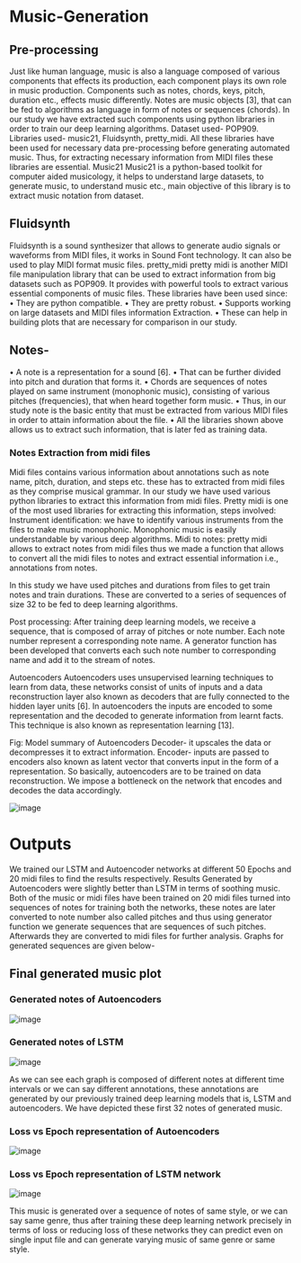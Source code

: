 # Music-Generation
## Pre-processing
Just like human language, music is also a language composed of various components that effects its production, each component plays its own role in music production. Components such as notes, chords, keys, pitch, duration etc., effects music differently. Notes are music objects [3], that can be fed to algorithms as language in form of notes or sequences (chords). In our study we have extracted such components using python libraries in order to train our deep learning algorithms.
Dataset used- POP909.
Libraries used- music21, Fluidsynth, pretty_midi.
All these libraries have been used for necessary data pre-processing before generating automated music. Thus, for extracting necessary information from MIDI files these libraries are essential.
Music21
Music21 is a python-based toolkit for computer aided musicology, it helps to understand large datasets, to generate music, to understand music etc., main objective of this library is to extract music notation from dataset.


## Fluidsynth
Fluidsynth is a sound synthesizer that allows to generate audio signals or waveforms from MIDI files, it works in Sound Font technology. It can also be used to play MIDI format music files.
pretty_midi
pretty midi is another MIDI file manipulation library that can be used to extract information from big datasets such as POP909. It provides with powerful tools to extract various essential components of music files.
These libraries have been used since:
•	They are python compatible.
•	They are pretty robust.
•	Supports working on large datasets and MIDI files information Extraction.
•	These can help in building plots that are necessary for comparison in our study.
## Notes-
•	A note is a representation for a sound [6].
•	That can be further divided into pitch and duration that forms it.
•	Chords are sequences of notes played on same instrument (monophonic music), consisting of various pitches (frequencies), that when heard together form music. 
•	Thus, in our study note is the basic entity that must be extracted from various MIDI files in order to attain information about the file.
•	All the libraries shown above allows us to extract such information, that is later fed as training data.
### Notes Extraction from midi files
Midi files contains various information about annotations such as note name, pitch, duration, and steps etc. these has to extracted from midi files as they comprise musical grammar. In our study we have used various python libraries to extract this information from midi files. 
Pretty midi is one of the most used libraries for extracting this information, steps involved:
Instrument identification: we have to identify various instruments from the files to make music monophonic. Monophonic music is easily understandable by various deep algorithms.
Midi to notes: pretty midi allows to extract notes from midi files thus we made a function that allows to convert all the midi files to notes and extract essential information i.e., annotations from notes.
 
In this study we have used pitches and durations from files to get train notes and train durations. These are converted to a series of sequences of size 32 to be fed to deep learning algorithms.

Post processing:
After training deep learning models, we receive a sequence, that is composed of array of pitches or note number. Each note number represent a corresponding note name. A generator function has been developed that converts each such note number to corresponding name and add it to the stream of notes. 

Autoencoders
Autoencoders uses unsupervised learning techniques to learn from data, these networks consist of units of inputs and a data reconstruction layer also known as decoders that are fully connected to the hidden layer units [6]. In autoencoders the inputs are encoded to some representation and the decoded to generate information from learnt facts. This technique is also known as representation learning [13]. 
 
Fig: Model summary of Autoencoders
Decoder- it upscales the data or decompresses it to extract information.
Encoder- inputs are passed to encoders also known as latent vector that converts input in the form of a representation.
So basically, autoencoders are to be trained on data reconstruction. We impose a bottleneck on the network that encodes and decodes the data accordingly.

![image](https://github.com/user-attachments/assets/8c99443a-34d2-49cf-b85d-201ee193e479)


# Outputs
We trained our LSTM and Autoencoder networks at different 50 Epochs and 20 midi files to find the results respectively. Results Generated by Autoencoders were slightly better than LSTM in terms of soothing music. Both of the music or midi files have been trained on 20 midi files turned into sequences of notes for training both the networks, these notes are later converted to note number also called pitches and thus using generator function we generate sequences that are sequences of such pitches. Afterwards they are converted to midi files for further analysis.
Graphs for generated sequences are given below-

## Final generated music plot
### Generated notes of Autoencoders
![image](https://github.com/user-attachments/assets/1efee192-1008-45e2-9a6d-03ff83c3098b)
### Generated notes of LSTM
![image](https://github.com/user-attachments/assets/ca462fc2-230b-49f9-bfaa-7e757d64ed42)

As we can see each graph is composed of different notes at different time intervals or we can say different annotations, these annotations are generated by our previously trained deep learning models that is, LSTM and autoencoders. We have depicted these first 32 notes of generated music.

### Loss vs Epoch representation of Autoencoders
![image](https://github.com/user-attachments/assets/f4ab8525-e29e-4773-9e3f-d4a9b80d7a1b)
### Loss vs Epoch representation of LSTM network
![image](https://github.com/user-attachments/assets/877da410-855a-445f-a0eb-78be65170480)

This music is generated over a sequence of notes of same style, or we can say same genre, thus after training these deep learning network precisely in terms of loss or reducing loss of these networks they can predict even on single input file and can generate varying music of same genre or same style.



